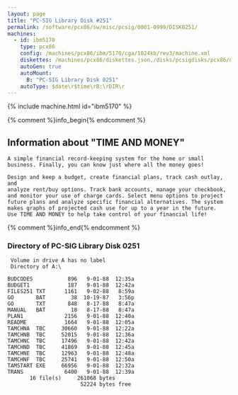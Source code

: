 ```yaml
---
layout: page
title: "PC-SIG Library Disk #251"
permalink: /software/pcx86/sw/misc/pcsig/0001-0999/DISK0251/
machines:
  - id: ibm5170
    type: pcx86
    config: /machines/pcx86/ibm/5170/cga/1024kb/rev3/machine.xml
    diskettes: /machines/pcx86/diskettes.json,/disks/pcsigdisks/pcx86/diskettes.json
    autoGen: true
    autoMount:
      B: "PC-SIG Library Disk 0251"
    autoType: $date\r$time\rB:\rDIR\r
---
```


{% include machine.html id="ibm5170" %}

{% comment %}info_begin{% endcomment %}

## Information about "TIME AND MONEY"

    A simple financial record-keeping system for the home or small
    business. Finally, you can know just where all the money goes!
    
    Design and keep a budget, create financial plans, track cash outlay, and
    analyze rent/buy options. Track bank accounts, manage your checkbook,
    and monitor your use of charge cards. Select menu options to project
    future plans and analyze specific financial alternatives. The system
    makes graphs of projected cash use for up to a year in the future.
    Use TIME AND MONEY to help take control of your financial life!
{% comment %}info_end{% endcomment %}


### Directory of PC-SIG Library Disk 0251

     Volume in drive A has no label
     Directory of A:\

    BUDCODES           896   9-01-88  12:35a
    BUDGET1            187   9-01-88  12:42a
    FILES251 TXT      1161   9-02-88   8:59a
    GO       BAT        38  10-19-87   3:56p
    GO       TXT       848   8-17-88   8:47a
    MANUAL   BAT        18   8-17-88   8:47a
    PLAN1             2156   9-01-88  12:40a
    README            1664   9-01-88  12:05a
    TAMCHNA  TBC     30660   9-01-88  12:22a
    TAMCHNB  TBC     52015   9-01-88  12:36a
    TAMCHNC  TBC     17496   9-01-88  12:42a
    TAMCHND  TBC     41869   9-01-88  12:45a
    TAMCHNE  TBC     12963   9-01-88  12:48a
    TAMCHNF  TBC     25741   9-01-88  12:50a
    TAMSTART EXE     66956   9-01-88  12:32a
    TRANS             6400   9-01-88  12:39a
           16 file(s)     261068 bytes
                           52224 bytes free
